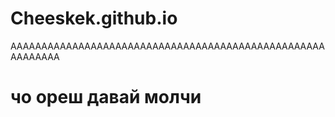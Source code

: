 # Cheeskek.github.io
AAAAAAAAAAAAAAAAAAAAAAAAAAAAAAAAAAAAAAAAAAAAAAAAAAAAAAAAAAA
# чо ореш давай молчи
